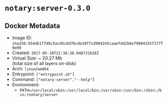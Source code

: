 # `notary:server-0.3.0`

## Docker Metadata

- Image ID: `sha256:554db1ff40c5acd5c6d76cde28ffcd984245caaefdd2b6e79084335f177f0e99`
- Created: `2017-05-10T22:36:38.048731626Z`
- Virtual Size: ~ 20.27 Mb  
  (total size of all layers on-disk)
- Arch: `linux`/`amd64`
- Entrypoint: `["entrypoint.sh"]`
- Command: `["notary-server","--help"]`
- Environment:
  - `PATH=/usr/local/sbin:/usr/local/bin:/usr/sbin:/usr/bin:/sbin:/bin:/notary/server`
